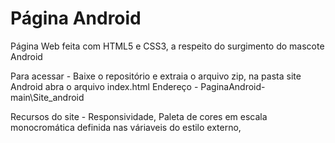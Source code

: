 # Página Android
 Página Web feita com HTML5 e CSS3, a respeito do surgimento do mascote Android
 
Para acessar - Baixe o repositório e extraia o arquivo zip, na pasta site Android abra o arquivo index.html
Endereço - PaginaAndroid-main\Site_android

Recursos do site - Responsividade, Paleta de cores em escala monocromática definida nas váriaveis do estilo externo, 

